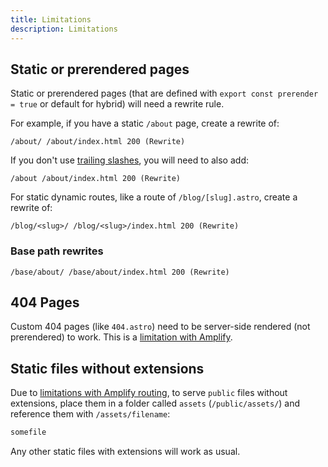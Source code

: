 ```yaml
---
title: Limitations
description: Limitations
---
```


## Static or prerendered pages

Static or prerendered pages (that are defined with `export const prerender = true` or default for hybrid) will need a rewrite rule.

For example, if you have a static `/about` page, create a rewrite of:

```
/about/ /about/index.html 200 (Rewrite)
```

If you don't use [trailing slashes](https://docs.astro.build/en/reference/configuration-reference/#trailingslash), you will need to also add:

```
/about /about/index.html 200 (Rewrite)
```

For static dynamic routes, like a route of `/blog/[slug].astro`, create a rewrite of:

```
/blog/<slug>/ /blog/<slug>/index.html 200 (Rewrite)
```


### Base path rewrites

```
/base/about/ /base/about/index.html 200 (Rewrite)
```

## 404 Pages
Custom 404 pages (like `404.astro`) need to be server-side rendered (not prerendered) to work. This is a [limitation with Amplify](https://docs.aws.amazon.com/amplify/latest/userguide/ssr-deployment-specification.html#catchall-fallback-routing).

## Static files without extensions
Due to [limitations with Amplify routing](https://docs.aws.amazon.com/amplify/latest/userguide/ssr-deployment-specification.html#catchall-fallback-routing), to serve `public` files without extensions, place them in a folder called `assets` (`/public/assets/`) and reference them with `/assets/filename`:

```sh title="/public/assets/"
somefile
```

Any other static files with extensions will work as usual.
